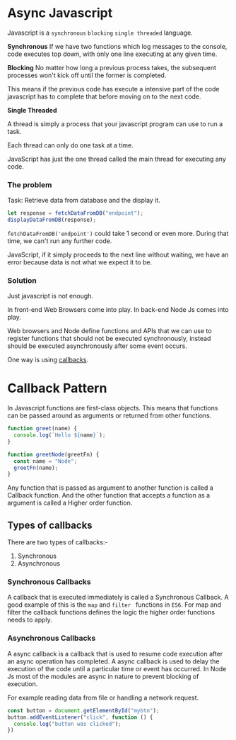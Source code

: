 # Async Javascript

Javascript is a `synchronous` `blocking` `single threaded` language.

**Synchronous**
If we have two functions which log messages to the
console, code executes top down, with only one line
executing at any given time.

**Blocking**
No matter how long a previous process takes, the
subsequent processes won't kick off until the former
is completed.

This means if the previous code has execute a intensive part of the code javascript has to complete that before moving on to the next code.

**Single Threaded**

A thread is simply a process that your javascript
program can use to run a task.

Each thread can only do one task at a time.

JavaScript has just the one thread called the main
thread for executing any code.

### The problem

Task: Retrieve data from database and the display it.

```javascript
let response = fetchDataFromDB("endpoint");
displayDataFromDB(response);
```

`fetchDataFromDB('endpoint')` could take 1 second or even more. During that time, we can't run any further code.

JavaScript, if it simply proceeds to the next line without waiting, we have an error because data is not what we expect it to be.

### Solution

Just javascript is not enough.

In front-end Web Browsers come into play. In back-end Node Js comes into play.

Web browsers and Node define functions and APIs that we can use to register functions that should not be executed synchronously, instead should be executed asynchronously after some event occurs.


One way is using [callbacks](#callback-pattern).

# Callback Pattern

In Javascript functions are first-class objects. This means that functions can be passed around as arguments or returned from other functions.

```javascript
function greet(name) {
  console.log(`Hello ${name}`);
}

function greetNode(greetFn) {
  const name = "Node";
  greetFn(name);
}
```

Any function that is passed as argument to another function is called a Callback function.
And the other function that accepts a function as a argument is called a Higher order function.

## Types of callbacks

There are two types of callbacks:-
1. Synchronous
1. Asynchronous

### Synchronous Callbacks

A callback that is executed immediately is called a Synchronous Callback. A good example of this is the `map` and `filter ` functions in `ES6`. For map and filter the callback functions defines the logic the higher order functions needs to apply.

### Asynchronous Callbacks

A async callback is a callback that is used to resume code execution after an async operation has completed. A async callback is used to delay the execution of the code until a particular time or event has occurred. In Node Js most of the modules are async in nature to prevent blocking of execution.

For example reading data from file or handling a network request.


```javascript
const button = document.getElementById("mybtn");
button.addEventListener("click", function () {
  console.log("button was clicked");
})
```

